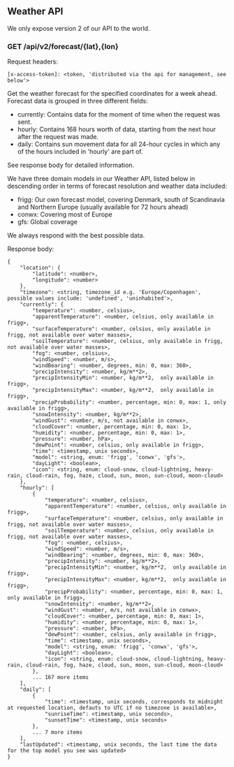 ## Weather API

We only expose version 2 of our API to the world.

### GET /api/v2/forecast/{lat},{lon}

Request headers:
```
[x-access-token]: <token, 'distributed via the api for management, see below'>
```

Get the weather forecast for the specified coordinates for a week ahead. Forecast data is grouped in three different fields:
- currently: Contains data for the moment of time when the request was sent.
- hourly: Contains 168 hours worth of data, starting from the next hour after the request was made.
- daily: Contains sun movement data for all 24-hour cycles in which any of the hours included in 'hourly' are part of.

See response body for detailed information.

We have three domain models in our Weather API, listed below in descending order in terms of forecast resolution and weather data included:

- frigg: Our own forecast model, covering Denmark, south of Scandinavia and Northern Europe (usually available for 72 hours ahead)
- conwx: Covering most of Europe
- gfs: Global coverage

We always respond with the best possible data.


Response body:
```
{
    "location": {
        "latitude": <number>,
        "longitude": <number>
    },
    "timezone": <string, timezone_id e.g. 'Europe/Copenhagen', possible values include: 'undefined', 'uninhabited'>,
    "currently": {
        "temperature": <number, celsius>,
        "apparentTemperature": <number, celsius, only available in frigg>,
        "surfaceTemperature": <number, celsius, only available in frigg, not available over water masses>,
        "soilTemperature": <number, celsius, only available in frigg, not available over water masses>,
        "fog": <number, celsius>,
        "windSpeed": <number, m/s>,
        "windBearing": <number, degrees, min: 0, max: 360>,
        "precipIntensity": <number, kg/m**2>,
        "precipIntensityMin": <number, kg/m**2,  only available in frigg>,
        "precipIntensityMax": <number, kg/m**2,  only available in frigg>,
        "precipProbability": <number, percentage, min: 0, max: 1, only available in frigg>,
        "snowIntensity": <number, kg/m**2>,
        "windGust": <number, m/s, not available in conwx>,
        "cloudCover": <number, percentage, min: 0, max: 1>,
        "humidity": <number, percentage, min: 0, max: 1>,
        "pressure": <number, hPa>,
        "dewPoint": <number, celsius, only available in frigg>,
        "time": <timestamp, unix seconds>,
        "model": <string, enum: 'frigg', 'conwx', 'gfs'>,
        "dayLight": <boolean>,
        "icon": <string, enum: cloud-snow, cloud-lightning, heavy-rain, cloud-rain, fog, haze, cloud, sun, moon, sun-cloud, moon-cloud>
    },
    "hourly": [
        {
            "temperature": <number, celsius>,
            "apparentTemperature": <number, celsius, only available in frigg>,
            "surfaceTemperature": <number, celsius, only available in frigg, not available over water masses>,
            "soilTemperature": <number, celsius, only available in frigg, not available over water masses>,
            "fog": <number, celsius>,
            "windSpeed": <number, m/s>,
            "windBearing": <number, degrees, min: 0, max: 360>,
            "precipIntensity": <number, kg/m**2>,
            "precipIntensityMin": <number, kg/m**2,  only available in frigg>,
            "precipIntensityMax": <number, kg/m**2,  only available in frigg>,
            "precipProbability": <number, percentage, min: 0, max: 1, only available in frigg>,
            "snowIntensity": <number, kg/m**2>,
            "windGust": <number, m/s, not available in conwx>,
            "cloudCover": <number, percentage, min: 0, max: 1>,
            "humidity": <number, percentage, min: 0, max: 1>,
            "pressure": <number, hPa>,
            "dewPoint": <number, celsius, only available in frigg>,
            "time": <timestamp, unix seconds>,
            "model": <string, enum: 'frigg', 'conwx', 'gfs'>,
            "dayLight": <boolean>,
            "icon": <string, enum: cloud-snow, cloud-lightning, heavy-rain, cloud-rain, fog, haze, cloud, sun, moon, sun-cloud, moon-cloud>
        },
        ... 167 more items
    ],
    "daily": [
        {
            "time": <timestamp, unix seconds, corresponds to midnight at requested location, defauts to UTC if no timezone is available>,
            "sunriseTime": <timestamp, unix seconds>,
            "sunsetTime": <timestamp, unix seconds>
        },
        ... 7 more items
    ],
    "lastUpdated": <timestamp, unix seconds, the last time the data for the top model you see was updated>
}
```
